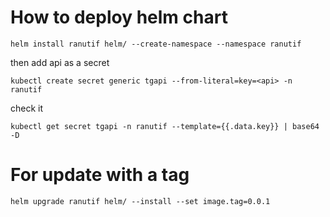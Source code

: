 # How to deploy helm chart

`helm install ranutif helm/ --create-namespace --namespace ranutif `

then add api as a secret

`kubectl create secret generic tgapi --from-literal=key=<api> -n ranutif`

check it 

`kubectl get secret tgapi -n ranutif --template={{.data.key}} | base64 -D `

# For update with a tag

`helm upgrade ranutif helm/ --install --set image.tag=0.0.1`


